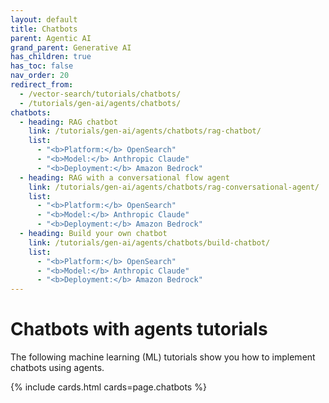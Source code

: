 ```yaml
---
layout: default
title: Chatbots
parent: Agentic AI
grand_parent: Generative AI
has_children: true
has_toc: false
nav_order: 20
redirect_from:
  - /vector-search/tutorials/chatbots/
  - /tutorials/gen-ai/agents/chatbots/
chatbots:
  - heading: RAG chatbot
    link: /tutorials/gen-ai/agents/chatbots/rag-chatbot/
    list:
      - "<b>Platform:</b> OpenSearch"
      - "<b>Model:</b> Anthropic Claude" 
      - "<b>Deployment:</b> Amazon Bedrock"  
  - heading: RAG with a conversational flow agent
    link: /tutorials/gen-ai/agents/chatbots/rag-conversational-agent/
    list: 
      - "<b>Platform:</b> OpenSearch"
      - "<b>Model:</b> Anthropic Claude"  
      - "<b>Deployment:</b> Amazon Bedrock"  
  - heading: Build your own chatbot
    link: /tutorials/gen-ai/agents/chatbots/build-chatbot/
    list: 
      - "<b>Platform:</b> OpenSearch"
      - "<b>Model:</b> Anthropic Claude"  
      - "<b>Deployment:</b> Amazon Bedrock"
---
```


# Chatbots with agents tutorials

The following machine learning (ML) tutorials show you how to implement chatbots using agents.

{% include cards.html cards=page.chatbots %}  
  